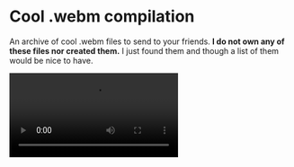 # Cool .webm compilation
An archive of cool .webm files to send to your friends.
**I do not own any of these files nor created them.**
I just found them and though a list of them would be nice to have. 

![](https://cdn.discordapp.com/attachments/880342502660530176/1003330211972137070/mixed.webm)
